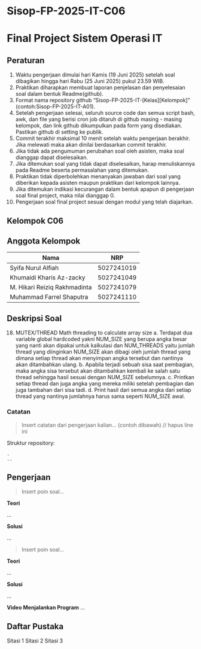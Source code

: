 # Sisop-FP-2025-IT-C06

# Final Project Sistem Operasi IT

## Peraturan
1. Waktu pengerjaan dimulai hari Kamis (19 Juni 2025) setelah soal dibagikan hingga hari Rabu (25 Juni 2025) pukul 23.59 WIB.
2. Praktikan diharapkan membuat laporan penjelasan dan penyelesaian soal dalam bentuk Readme(github).
3. Format nama repository github “Sisop-FP-2025-IT-[Kelas][Kelompok]” (contoh:Sisop-FP-2025-IT-A01).
4. Setelah pengerjaan selesai, seluruh source code dan semua script bash, awk, dan file yang berisi cron job ditaruh di github masing - masing kelompok, dan link github dikumpulkan pada form yang disediakan. Pastikan github di setting ke publik.
5. Commit terakhir maksimal 10 menit setelah waktu pengerjaan berakhir. Jika melewati maka akan dinilai berdasarkan commit terakhir.
6. Jika tidak ada pengumuman perubahan soal oleh asisten, maka soal dianggap dapat diselesaikan.
7. Jika ditemukan soal yang tidak dapat diselesaikan, harap menuliskannya pada Readme beserta permasalahan yang ditemukan.
8. Praktikan tidak diperbolehkan menanyakan jawaban dari soal yang diberikan kepada asisten maupun praktikan dari kelompok lainnya.
9. Jika ditemukan indikasi kecurangan dalam bentuk apapun di pengerjaan soal final project, maka nilai dianggap 0.
10. Pengerjaan soal final project sesuai dengan modul yang telah diajarkan.

## Kelompok C06

## Anggota Kelompok
| Nama                       | NRP        |
|----------------------------|------------|
|Syifa Nurul Alfiah          | 5027241019 |
|Khumaidi Kharis Az-zacky    | 5027241049 |
|M. Hikari Reiziq Rakhmadinta| 5027241079 |
|Muhammad Farrel Shaputra    | 5027241110 |

## Deskripsi Soal

18. MUTEX/THREAD Math threading to calculate array size
a. Terdapat dua variable global hardcoded yakni NUM_SIZE yang berupa angka besar yang nanti akan dipakai untuk kalkulasi dan NUM_THREADS yaitu jumlah thread yang diinginkan
NUM_SIZE akan dibagi oleh jumlah thread yang dimana setiap thread akan menyimpan angka tersebut dan nantinya akan ditambahkan ulang.
b. Apabila terjadi sebuah sisa saat pembagian, maka angka sisa tersebut akan ditambahkan kembali ke salah satu thread sehingga hasil sesuai dengan NUM_SIZE sebelumnya.
c. Printkan setiap thread dan juga angka yang mereka miliki setelah pembagian dan juga tambahan dari sisa tadi.
d. Print hasil dari semua angka dari setiap thread yang nantinya jumlahnya harus sama seperti NUM_SIZE awal.


### Catatan

> Insert catatan dari pengerjaan kalian... (contoh dibawah) // hapus line ini

Struktur repository:
```
.
..
```

## Pengerjaan

> Insert poin soal...

**Teori**

...

**Solusi**

...

> Insert poin soal...

**Teori**

...

**Solusi**

...

**Video Menjalankan Program**
...

## Daftar Pustaka

Sitasi 1
Sitasi 2
Sitasi 3
